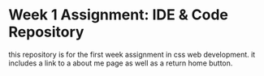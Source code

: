 # Week 1 Assignment: IDE & Code Repository
 this repository is for the first week assignment in css web development.
 it includes a link to a about me page as well as a return home button. 
